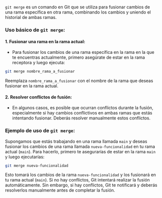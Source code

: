 `git merge` es un comando en Git que se utiliza para fusionar cambios de una rama específica en otra rama, combinando los cambios y uniendo el historial de ambas ramas.

### Uso básico de `git merge`:

#### 1. Fusionar una rama en la rama actual:
   - Para fusionar los cambios de una rama específica en la rama en la que te encuentras actualmente, primero asegúrate de estar en la rama receptora y luego ejecuta:

   ```bash
   git merge nombre_rama_a_fusionar
   ```

   Reemplaza `nombre_rama_a_fusionar` con el nombre de la rama que deseas fusionar en la rama actual.

#### 2. Resolver conflictos de fusión:
   - En algunos casos, es posible que ocurran conflictos durante la fusión, especialmente si hay cambios conflictivos en ambas ramas que estás intentando fusionar. Deberás resolver manualmente estos conflictos.

### Ejemplo de uso de `git merge`:

Supongamos que estás trabajando en una rama llamada `main` y deseas fusionar los cambios de una rama llamada `nueva-funcionalidad` en tu rama actual (`main`). Para hacerlo, primero te asegurarías de estar en la rama `main` y luego ejecutarías:

```bash
git merge nueva-funcionalidad
```

Esto tomará los cambios de la rama `nueva-funcionalidad` y los fusionará en tu rama actual (`main`). Si no hay conflictos, Git intentará realizar la fusión automáticamente. Sin embargo, si hay conflictos, Git te notificará y deberás resolverlos manualmente antes de completar la fusión.
